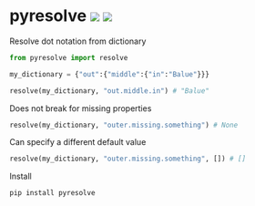 # pyresolve [![](https://img.shields.io/pypi/v/pyresolve?style=flat-square)](https://pypi.org/project/pyresolve/) [![](https://img.shields.io/static/v1?label=github&message=pyresolve&labelColor=black&color=3572a5&style=flat-square&logo=github)](https://github.com/fiverr/pyresolve)

Resolve dot notation from dictionary

```py
from pyresolve import resolve

my_dictionary = {"out":{"middle":{"in":"Balue"}}}

resolve(my_dictionary, "out.middle.in") # "Balue"
```

Does not break for missing properties
```py
resolve(my_dictionary, "outer.missing.something") # None
```

Can specify a different default value
```py
resolve(my_dictionary, "outer.missing.something", []) # []
```

Install

```bash
pip install pyresolve
```
